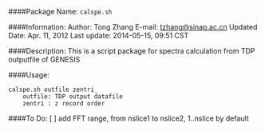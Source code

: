 ####Package Name: `calspe.sh`

####Information:
Author: Tong Zhang
E-mail: tzhang@sinap.ac.cn
Updated Date: Apr. 11, 2012
Last update:  2014-05-15, 09:51 CST

####Description:
This is a script package for spectra calculation from TDP outputfile 
of GENESIS

####Usage:
```shell
calspe.sh outfile zentri_
    outfile: TDP output datafile
    zentri : z record order
```

####To Do:
[ ] add FFT range, from nslice1 to nslice2, 1..nslice by default
